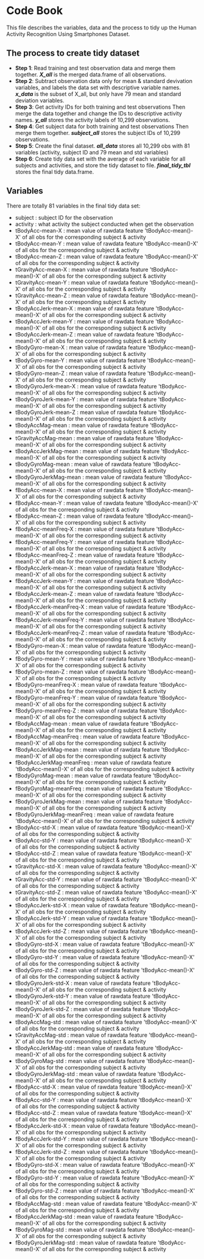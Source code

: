 # Code Book
This file describes the variables, data and the process to tidy up the Human Activity Recognition Using Smartphones Dataset.
## The process to create tidy dataset
 * __Step 1__: Read training and test observation data and merge them together. **_X_all_** is the merged data.frame of all observations.
 * __Step 2__: Subtract observation data only for mean & standard devivation variables, and labels the data set with descriptive 
 variable names. **_x_data_** is the subset of X_all, but only have 79 mean and standard deviation variables.
 * __Step 3__: Get activity IDs for both training and test observations Then merge the data together and change the IDs to descriptive
 activity names. **_y_all_** stores the activity labels of 10,299 observations.
 * __Step 4__: Get subject data for both training and test observations Then merge them together. **_subject_all_** stores the subject IDs of 10,299 observations.
 * __Step 5__: Create the final dataset. **_all_data_** stores all 10,299 obs with 81 variables (activity, subject ID and 79 mean and std variables)
 * __Step 6__: Create tidy data set with the average of each variable for all subjects and activities, and store the tidy dataset to file. **_final_tidy_tbl_** stores the final tidy data.frame.
## Variables
There are totally 81 variables in the final tidy data set:
* subject : subject ID for the observation
* activity : what activity the subject conducted when get the observation
* tBodyAcc-mean-X : mean value of rawdata feature 'tBodyAcc-mean()-X' of all obs for the corresponding subject & activity
* tBodyAcc-mean-Y : mean value of rawdata feature 'tBodyAcc-mean()-X' of all obs for the corresponding subject & activity
* tBodyAcc-mean-Z : mean value of rawdata feature 'tBodyAcc-mean()-X' of all obs for the corresponding subject & activity
* tGravityAcc-mean-X : mean value of rawdata feature 'tBodyAcc-mean()-X' of all obs for the corresponding subject & activity
* tGravityAcc-mean-Y : mean value of rawdata feature 'tBodyAcc-mean()-X' of all obs for the corresponding subject & activity
* tGravityAcc-mean-Z : mean value of rawdata feature 'tBodyAcc-mean()-X' of all obs for the corresponding subject & activity
* tBodyAccJerk-mean-X : mean value of rawdata feature 'tBodyAcc-mean()-X' of all obs for the corresponding subject & activity
* tBodyAccJerk-mean-Y : mean value of rawdata feature 'tBodyAcc-mean()-X' of all obs for the corresponding subject & activity
* tBodyAccJerk-mean-Z : mean value of rawdata feature 'tBodyAcc-mean()-X' of all obs for the corresponding subject & activity
* tBodyGyro-mean-X : mean value of rawdata feature 'tBodyAcc-mean()-X' of all obs for the corresponding subject & activity
* tBodyGyro-mean-Y : mean value of rawdata feature 'tBodyAcc-mean()-X' of all obs for the corresponding subject & activity
* tBodyGyro-mean-Z : mean value of rawdata feature 'tBodyAcc-mean()-X' of all obs for the corresponding subject & activity
* tBodyGyroJerk-mean-X : mean value of rawdata feature 'tBodyAcc-mean()-X' of all obs for the corresponding subject & activity
* tBodyGyroJerk-mean-Y : mean value of rawdata feature 'tBodyAcc-mean()-X' of all obs for the corresponding subject & activity
* tBodyGyroJerk-mean-Z : mean value of rawdata feature 'tBodyAcc-mean()-X' of all obs for the corresponding subject & activity
* tBodyAccMag-mean : mean value of rawdata feature 'tBodyAcc-mean()-X' of all obs for the corresponding subject & activity
* tGravityAccMag-mean : mean value of rawdata feature 'tBodyAcc-mean()-X' of all obs for the corresponding subject & activity
* tBodyAccJerkMag-mean : mean value of rawdata feature 'tBodyAcc-mean()-X' of all obs for the corresponding subject & activity
* tBodyGyroMag-mean : mean value of rawdata feature 'tBodyAcc-mean()-X' of all obs for the corresponding subject & activity
* tBodyGyroJerkMag-mean : mean value of rawdata feature 'tBodyAcc-mean()-X' of all obs for the corresponding subject & activity
* fBodyAcc-mean-X : mean value of rawdata feature 'tBodyAcc-mean()-X' of all obs for the corresponding subject & activity
* fBodyAcc-mean-Y : mean value of rawdata feature 'tBodyAcc-mean()-X' of all obs for the corresponding subject & activity
* fBodyAcc-mean-Z : mean value of rawdata feature 'tBodyAcc-mean()-X' of all obs for the corresponding subject & activity
* fBodyAcc-meanFreq-X : mean value of rawdata feature 'tBodyAcc-mean()-X' of all obs for the corresponding subject & activity
* fBodyAcc-meanFreq-Y : mean value of rawdata feature 'tBodyAcc-mean()-X' of all obs for the corresponding subject & activity
* fBodyAcc-meanFreq-Z : mean value of rawdata feature 'tBodyAcc-mean()-X' of all obs for the corresponding subject & activity
* fBodyAccJerk-mean-X : mean value of rawdata feature 'tBodyAcc-mean()-X' of all obs for the corresponding subject & activity
* fBodyAccJerk-mean-Y : mean value of rawdata feature 'tBodyAcc-mean()-X' of all obs for the corresponding subject & activity
* fBodyAccJerk-mean-Z : mean value of rawdata feature 'tBodyAcc-mean()-X' of all obs for the corresponding subject & activity
* fBodyAccJerk-meanFreq-X : mean value of rawdata feature 'tBodyAcc-mean()-X' of all obs for the corresponding subject & activity
* fBodyAccJerk-meanFreq-Y : mean value of rawdata feature 'tBodyAcc-mean()-X' of all obs for the corresponding subject & activity
* fBodyAccJerk-meanFreq-Z : mean value of rawdata feature 'tBodyAcc-mean()-X' of all obs for the corresponding subject & activity
* fBodyGyro-mean-X : mean value of rawdata feature 'tBodyAcc-mean()-X' of all obs for the corresponding subject & activity
* fBodyGyro-mean-Y : mean value of rawdata feature 'tBodyAcc-mean()-X' of all obs for the corresponding subject & activity
* fBodyGyro-mean-Z : mean value of rawdata feature 'tBodyAcc-mean()-X' of all obs for the corresponding subject & activity
* fBodyGyro-meanFreq-X : mean value of rawdata feature 'tBodyAcc-mean()-X' of all obs for the corresponding subject & activity
* fBodyGyro-meanFreq-Y : mean value of rawdata feature 'tBodyAcc-mean()-X' of all obs for the corresponding subject & activity
* fBodyGyro-meanFreq-Z : mean value of rawdata feature 'tBodyAcc-mean()-X' of all obs for the corresponding subject & activity
* fBodyAccMag-mean : mean value of rawdata feature 'tBodyAcc-mean()-X' of all obs for the corresponding subject & activity
* fBodyAccMag-meanFreq : mean value of rawdata feature 'tBodyAcc-mean()-X' of all obs for the corresponding subject & activity
* fBodyAccJerkMag-mean : mean value of rawdata feature 'tBodyAcc-mean()-X' of all obs for the corresponding subject & activity
* fBodyAccJerkMag-meanFreq : mean value of rawdata feature 'tBodyAcc-mean()-X' of all obs for the corresponding subject & activity
* fBodyGyroMag-mean : mean value of rawdata feature 'tBodyAcc-mean()-X' of all obs for the corresponding subject & activity
* fBodyGyroMag-meanFreq : mean value of rawdata feature 'tBodyAcc-mean()-X' of all obs for the corresponding subject & activity
* fBodyGyroJerkMag-mean : mean value of rawdata feature 'tBodyAcc-mean()-X' of all obs for the corresponding subject & activity
* fBodyGyroJerkMag-meanFreq : mean value of rawdata feature 'tBodyAcc-mean()-X' of all obs for the corresponding subject & activity
* tBodyAcc-std-X : mean value of rawdata feature 'tBodyAcc-mean()-X' of all obs for the corresponding subject & activity
* tBodyAcc-std-Y : mean value of rawdata feature 'tBodyAcc-mean()-X' of all obs for the corresponding subject & activity
* tBodyAcc-std-Z : mean value of rawdata feature 'tBodyAcc-mean()-X' of all obs for the corresponding subject & activity
* tGravityAcc-std-X : mean value of rawdata feature 'tBodyAcc-mean()-X' of all obs for the corresponding subject & activity
* tGravityAcc-std-Y : mean value of rawdata feature 'tBodyAcc-mean()-X' of all obs for the corresponding subject & activity
* tGravityAcc-std-Z : mean value of rawdata feature 'tBodyAcc-mean()-X' of all obs for the corresponding subject & activity
* tBodyAccJerk-std-X : mean value of rawdata feature 'tBodyAcc-mean()-X' of all obs for the corresponding subject & activity
* tBodyAccJerk-std-Y : mean value of rawdata feature 'tBodyAcc-mean()-X' of all obs for the corresponding subject & activity
* tBodyAccJerk-std-Z : mean value of rawdata feature 'tBodyAcc-mean()-X' of all obs for the corresponding subject & activity
* tBodyGyro-std-X : mean value of rawdata feature 'tBodyAcc-mean()-X' of all obs for the corresponding subject & activity
* tBodyGyro-std-Y : mean value of rawdata feature 'tBodyAcc-mean()-X' of all obs for the corresponding subject & activity
* tBodyGyro-std-Z : mean value of rawdata feature 'tBodyAcc-mean()-X' of all obs for the corresponding subject & activity
* tBodyGyroJerk-std-X : mean value of rawdata feature 'tBodyAcc-mean()-X' of all obs for the corresponding subject & activity
* tBodyGyroJerk-std-Y : mean value of rawdata feature 'tBodyAcc-mean()-X' of all obs for the corresponding subject & activity
* tBodyGyroJerk-std-Z : mean value of rawdata feature 'tBodyAcc-mean()-X' of all obs for the corresponding subject & activity
* tBodyAccMag-std : mean value of rawdata feature 'tBodyAcc-mean()-X' of all obs for the corresponding subject & activity
* tGravityAccMag-std : mean value of rawdata feature 'tBodyAcc-mean()-X' of all obs for the corresponding subject & activity
* tBodyAccJerkMag-std : mean value of rawdata feature 'tBodyAcc-mean()-X' of all obs for the corresponding subject & activity
* tBodyGyroMag-std : mean value of rawdata feature 'tBodyAcc-mean()-X' of all obs for the corresponding subject & activity
* tBodyGyroJerkMag-std : mean value of rawdata feature 'tBodyAcc-mean()-X' of all obs for the corresponding subject & activity
* fBodyAcc-std-X : mean value of rawdata feature 'tBodyAcc-mean()-X' of all obs for the corresponding subject & activity
* fBodyAcc-std-Y : mean value of rawdata feature 'tBodyAcc-mean()-X' of all obs for the corresponding subject & activity
* fBodyAcc-std-Z : mean value of rawdata feature 'tBodyAcc-mean()-X' of all obs for the corresponding subject & activity
* fBodyAccJerk-std-X : mean value of rawdata feature 'tBodyAcc-mean()-X' of all obs for the corresponding subject & activity
* fBodyAccJerk-std-Y : mean value of rawdata feature 'tBodyAcc-mean()-X' of all obs for the corresponding subject & activity
* fBodyAccJerk-std-Z : mean value of rawdata feature 'tBodyAcc-mean()-X' of all obs for the corresponding subject & activity
* fBodyGyro-std-X : mean value of rawdata feature 'tBodyAcc-mean()-X' of all obs for the corresponding subject & activity
* fBodyGyro-std-Y : mean value of rawdata feature 'tBodyAcc-mean()-X' of all obs for the corresponding subject & activity
* fBodyGyro-std-Z : mean value of rawdata feature 'tBodyAcc-mean()-X' of all obs for the corresponding subject & activity
* fBodyAccMag-std : mean value of rawdata feature 'tBodyAcc-mean()-X' of all obs for the corresponding subject & activity
* fBodyAccJerkMag-std : mean value of rawdata feature 'tBodyAcc-mean()-X' of all obs for the corresponding subject & activity
* fBodyGyroMag-std : mean value of rawdata feature 'tBodyAcc-mean()-X' of all obs for the corresponding subject & activity
* fBodyGyroJerkMag-std : mean value of rawdata feature 'tBodyAcc-mean()-X' of all obs for the corresponding subject & activity
